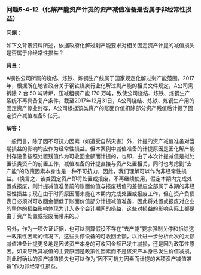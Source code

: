 ### 问题5-4-12（化解产能资产计提的资产减值准备是否属于非经常性损益）

**问题：**

如下文背景资料所述，依据政府化解过剩产能要求对相关固定资产计提的减值损失是否属于非经常性损益？

**背景：**

A钢铁公司所属的烧结、炼铁、炼钢生产线属于国家规定化解过剩产能范围。2017年，根据所在地省政府关于钢铁煤炭行业化解过剩产能的相关文件规定，A公司需拆除
2 台 50 吨转炉，压减粗钢产能 170
万吨，致使公司烧结、炼铁、炼钢生产系统不再具备复产条件。截至2017年12月31日，A公司烧结、炼铁、炼钢生产用的固定资产停业封存，A公司根据该类资产的账面价值扣除部分资产残值后计提了固定资产减值准备5
亿元。

**解答：**

一般而言，除了因不可抗力因素（如遭受自然灾害）外，计提的资产减值准备对当期损益的影响均应作为经常性损益。但本案例中减值准备的计提原因是因化解产能封存设备按照处置残值作为可收回金额而计提的，也即，由于本次计提减值是拟处置该类资产的前置工作，减值准备的计提直接与资产处置相关，同时也考虑到“去产能”的政策因素本身也是一种不可抗力，因此，我们理解可以作为非经常性损益。（换言之，该类固定资产即将处置或报废，不再继续使用，假定本期内完成处置或报废，则计提减值准备前的账面价值与报废残值的差额应全部属于本期的非经常性损益；现在由于时间原因而未能在本期内完成处置或报废工作，但在资产负债表日必须对可收回金额低于账面价值部分计提减值准备，因此将处置或报废对企业的整体的损益影响体现为计入多个会计期间的损益，这些对损益的影响实际上都是由于资产处置或报废而带来的。）

另外，作为一项佐证证据，也可以测算假设不存在“去产能”要求强制关停和拆除这一政策性因素的情况下，这些关停设备的可收回金额，以此进一步分析此次的大额减值准备计提更多地是因该资产本身的可收回金额已发生减损，还是因为政策性原因。如果导致其减值的主要原因是政策性因素而不是该资产本身已发生价值减损，则此时确认的资产减值损失也可以作为“因不可抗力因素而计提的各项资产减值准备”作为非经常性损益。